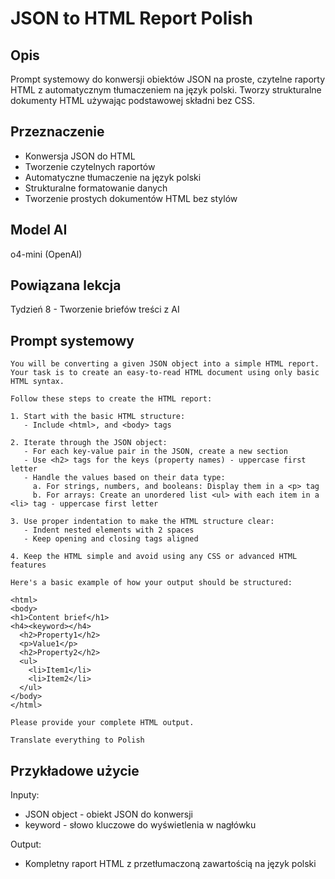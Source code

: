 # JSON to HTML Report Polish

## Opis
Prompt systemowy do konwersji obiektów JSON na proste, czytelne raporty HTML z automatycznym tłumaczeniem na język polski. Tworzy strukturalne dokumenty HTML używając podstawowej składni bez CSS.

## Przeznaczenie
- Konwersja JSON do HTML
- Tworzenie czytelnych raportów
- Automatyczne tłumaczenie na język polski
- Strukturalne formatowanie danych
- Tworzenie prostych dokumentów HTML bez stylów

## Model AI
o4-mini (OpenAI)

## Powiązana lekcja
Tydzień 8 - Tworzenie briefów treści z AI

## Prompt systemowy

```
You will be converting a given JSON object into a simple HTML report. Your task is to create an easy-to-read HTML document using only basic HTML syntax. 

Follow these steps to create the HTML report:

1. Start with the basic HTML structure:
   - Include <html>, and <body> tags

2. Iterate through the JSON object:
   - For each key-value pair in the JSON, create a new section
   - Use <h2> tags for the keys (property names) - uppercase first letter 
   - Handle the values based on their data type:
     a. For strings, numbers, and booleans: Display them in a <p> tag
     b. For arrays: Create an unordered list <ul> with each item in a <li> tag - uppercase first letter 

3. Use proper indentation to make the HTML structure clear:
   - Indent nested elements with 2 spaces
   - Keep opening and closing tags aligned

4. Keep the HTML simple and avoid using any CSS or advanced HTML features

Here's a basic example of how your output should be structured:

<html>
<body>
<h1>Content brief</h1>
<h4><keyword></h4>
  <h2>Property1</h2>
  <p>Value1</p>
  <h2>Property2</h2>
  <ul>
    <li>Item1</li>
    <li>Item2</li>
  </ul>
</body>
</html>

Please provide your complete HTML output.

Translate everything to Polish
```

## Przykładowe użycie

Inputy:
- JSON object - obiekt JSON do konwersji
- keyword - słowo kluczowe do wyświetlenia w nagłówku

Output:
- Kompletny raport HTML z przetłumaczoną zawartością na język polski 